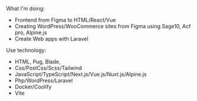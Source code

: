 What I'm doing:
- Frontend from Figma to HTML/React/Vue
-  Creating WordPress/WooCommerce sites from Figma using Sage10, Acf pro, Alpine.js
-  Create Web apps with Laravel

Use technology:
- HTML, Pug, Blade,
- Css/PostCss/Scss/Tailwind
- JavaScript/TypeScript/Next.js/Vue.js/Nuxt.js/Alpine.js
- Php/WordPress/Laravel
- Docker/Coolify
- Vite
